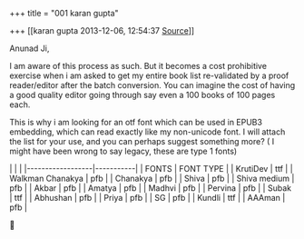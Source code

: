 +++
title = "001 karan gupta"

+++
[[karan gupta	2013-12-06, 12:54:37 [Source](https://groups.google.com/g/samskrita/c/SAwluF3H7dw)]]



Anunad Ji,

  

I am aware of this process as such. But it becomes a cost prohibitive exercise when i am asked to get my entire book list re-validated by a proof reader/editor after the batch conversion. You can imagine the cost of having a good quality editor going through say even a 100 books of 100 pages each.

  

This is why i am looking for an otf font which can be used in EPUB3 embedding, which can read exactly like my non-unicode font. I will attach the list for your use, and you can perhaps suggest something more? ( I might have been wrong to say legacy, these are type 1 fonts)

  

|                  |           | |------------------|-----------| | FONTS            | FONT TYPE | | KrutiDev         | ttf       | | Walkman Chanakya | pfb       | | Chanakya         | pfb       | | Shiva            | pfb       | | Shiva medium     | pfb       | | Akbar            | pfb       | | Amatya           | pfb       | | Madhvi           | pfb       | | Pervina          | pfb       | | Subak            | ttf       | | Abhushan         | pfb       | | Priya            | pfb       | | SG               | pfb       | | Kundli           | ttf       | | AAAman           | pfb       |




